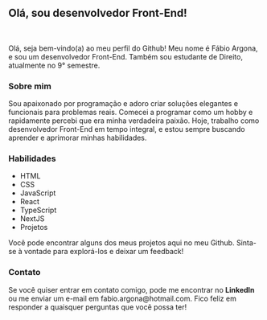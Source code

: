 <h2>Olá, sou desenvolvedor Front-End!</h2>
</br>
<p>Olá, seja bem-vindo(a) ao meu perfil do Github! Meu nome é Fábio Argona, e sou um desenvolvedor Front-End. Também sou estudante de Direito, atualmente no 9° semestre.</p>

<h3>Sobre mim</h3>
<p>Sou apaixonado por programação e adoro criar soluções elegantes e funcionais para problemas reais. Comecei a programar como um hobby e rapidamente percebi que era minha verdadeira paixão. Hoje, trabalho como desenvolvedor Front-End em tempo integral, e estou sempre buscando aprender e aprimorar minhas habilidades.</p>

<h3>Habilidades</h3>
<ul>
  <li>HTML</li>
  <li>CSS</li>
  <li>JavaScript</li>
  <li>React</li>
  <li>TypeScript</li>
  <li>NextJS</li>
  <li>Projetos</li>
 </ul>
<p>Você pode encontrar alguns dos meus projetos aqui no meu Github. Sinta-se à vontade para explorá-los e deixar um feedback!</p>

<h3>Contato</h3>
<p>Se você quiser entrar em contato comigo, pode me encontrar no <strong>LinkedIn</strong> ou me enviar um e-mail em fabio.argona@hotmail.com. Fico feliz em responder a quaisquer perguntas que você possa ter!</p>
